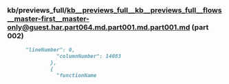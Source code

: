 ### kb/previews_full/kb__previews_full__kb__previews_full__flows__master-first__master-only@guest.har.part064.md.part001.md.part001.md (part 002)

```md
      "lineNumber": 0,
                "columnNumber": 14083
              },
              {
                "functionName
```

```
